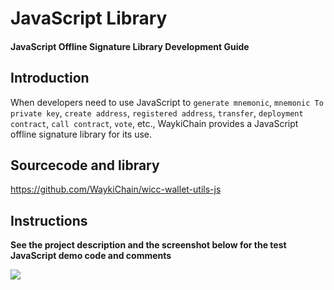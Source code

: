 # JavaScript Library
#### JavaScript Offline Signature Library Development Guide

## Introduction
When developers need to use JavaScript to `generate mnemonic`, `mnemonic To private key`, `create address`, `registered address`, `transfer`, `deployment contract`, `call contract`, `vote`, etc., WaykiChain provides a JavaScript offline signature library for its use.

## Sourcecode and library

https://github.com/WaykiChain/wicc-wallet-utils-js

## Instructions
**See the project description and the screenshot below for the test JavaScript demo code and comments**

![][image-1]

[image-1]:	../images/js.png
